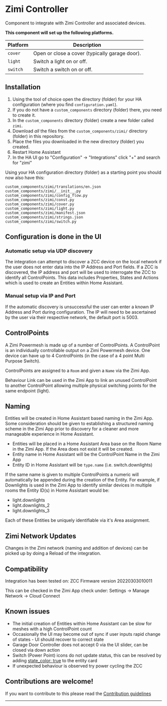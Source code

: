 # Zimi Controller

Component to integrate with Zimi Controller and associated devices.

**This component will set up the following platforms.**

Platform | Description
-- | --
`cover` | Open or close a cover (typically garage door).
`light` | Switch a light on or off.
`switch` | Switch a switch on or off.


## Installation

1. Using the tool of choice open the directory (folder) for your HA configuration (where you find `configuration.yaml`).
2. If you do not have a `custom_components` directory (folder) there, you need to create it.
3. In the `custom_components` directory (folder) create a new folder called `zimi`.
4. Download _all_ the files from the `custom_components/zimi/` directory (folder) in this repository.
5. Place the files you downloaded in the new directory (folder) you created.
6. Restart Home Assistant
7. In the HA UI go to "Configuration" -> "Integrations" click "+" and search for "zimi"

Using your HA configuration directory (folder) as a starting point you should now also have this:

```text
custom_components/zimi/translations/en.json
custom_components/zimi/__init__.py
custom_components/zimi/config_flow.py
custom_components/zimi/const.py
custom_components/zimi/cover.py
custom_components/zimi/light.py
custom_components/zimi/manifest.json
custom_components/zimi/strings.json
custom_components/zimi/switch.py
```

## Configuration is done in the UI

### Automatic setup via UDP discovery
The integration can attempt to discover a ZCC device on the local network if the user does not enter data into the IP Address and Port fields. If a ZCC is discovered, the IP address and port will be used to interrogate the ZCC to identify all ControlPoints. This data includes Properties, States and Actions which is used to create an Entities within Home Assistant.

### Manual setup via IP and Port
If the automatic discovery is unsuccessful the user can enter a known IP Address and Port during configuration. The IP will need to be ascertained by the user via their respective network, the default port is 5003.

<!---->

## ControlPoints

A Zimi Powermesh is made up of a number of ControlPoints. A ControlPoint is an individually controllable output on a Zimi Powermesh device. One device can have up to 4 ControlPoints (in the case of a 4 point Multi Purpose Switch).

ControlPoints are assigned to a `Room` and given a `Name` via the Zimi App.

Behaviour Link can be used in the Zimi App to link an unused ControlPoint to another ControlPoint allowing multiple physical switching points for the same endpoint (light).

## Naming

Entities will be created in Home Assistant based naming in the Zimi App. Some consideration should be given to establishing a structured naming scheme in the Zimi App prior to discovery for a cleaner and more manageable experience in Home Assistant.

- Entities will be placed in a Home Assistant Area base on the Room Name in the Zimi App. If the Area does not exist it will be created.
- Entity name in Home Assistant will be the ControlPoint Name in the Zimi App
- Entity ID in Home Assistant will be `type.name` (i.e. switch.downlights)

If the same name is given to multiple ControlPoints a numeric will automatically be appended during the creation of the Entity. For example, if Downlights is used in the Zimi App to identify similar devices in multiple rooms the Entity ID(s) in Home Assistant would be: 
  - light.downlights
  - light.downlights_2
  - light.downlights_3

Each of these Entities be uniquely identifiable via it's Area assignment.

## Zimi Network Updates

Changes in the Zimi network (naming and addition of devices) can be picked up by doing a Reload of the integration.

## Compatibility

Integration has been tested on: ZCC Firmware version 20220303010011

This can be checked in the Zimi App check under: Settings -> Manage Network -> Cloud Connect

## Known issues
- The initial creation of Entities within Home Assistant can be slow for meshes with a high ControlPoint count
- Occasionally the UI may become out of sync if user inputs rapid change of states - UI should recover to correct state
- Garage Door Controller does not accept 0 via the UI slider, can be closed via down action
- Switch (Power Point) icons do not update status, this can be resolved by adding [state_color: true](https://community.home-assistant.io/t/switch-light-entity-icons-not-changing-color-on-state-change-on-off/174898) to the entity card
- If unexpected behaviour is observed try power cycling the ZCC


## Contributions are welcome!

If you want to contribute to this please read the [Contribution guidelines](CONTRIBUTING.md)

***
